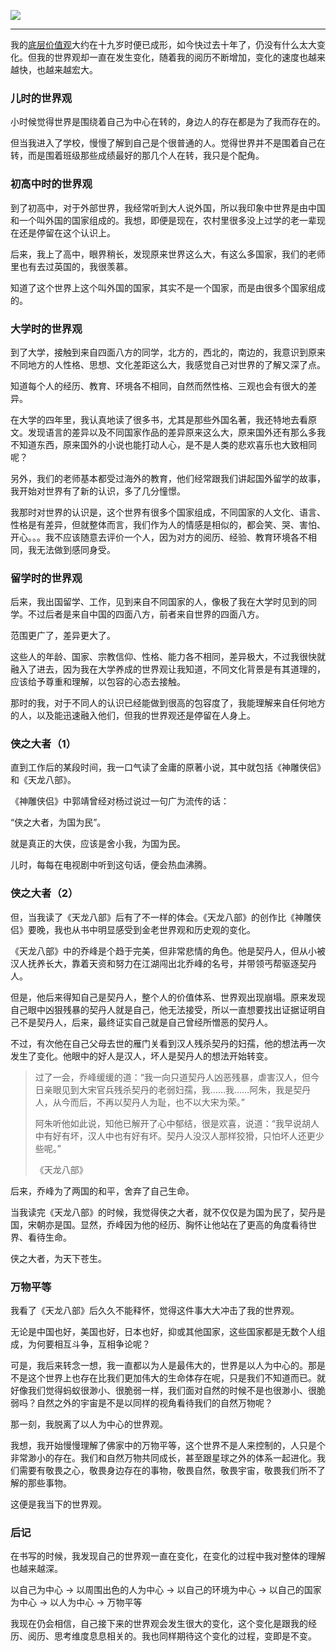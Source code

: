 ![](https://rolen.b-cdn.net/wp-content/uploads/2023/11/worldview.jpg)

---

我的[底层价值观](https://rolen.wiki/my-beliefs/)大约在十九岁时便已成形，如今快过去十年了，仍没有什么太大变化。但我的世界观却一直在发生变化，随着我的阅历不断增加，变化的速度也越来越快，也越来越宏大。

### 儿时的世界观

小时候觉得世界是围绕着自己为中心在转的，身边人的存在都是为了我而存在的。

但当我进入了学校，慢慢了解到自己是个很普通的人。觉得世界并不是围着自己在转，而是围着班级那些成绩最好的那几个人在转，我只是个配角。

### 初高中时的世界观

到了初高中，对于外部世界，我经常听到大人说外国，所以我印象中世界是由中国和一个叫外国的国家组成的。我想，即便是现在，农村里很多没上过学的老一辈现在还是停留在这个认识上。

后来，我上了高中，眼界稍长，发现原来世界这么大，有这么多国家，我们的老师里也有去过英国的，我很羡慕。

知道了这个世界上这个叫外国的国家，其实不是一个国家，而是由很多个国家组成的。

### 大学时的世界观

到了大学，接触到来自四面八方的同学，北方的，西北的，南边的，我意识到原来不同地方的人性格、思想、文化差距这么大，我感觉自己对世界的了解又深了点。

知道每个人的经历、教育、环境各不相同，自然而然性格、三观也会有很大的差异。

在大学的四年里，我认真地读了很多书，尤其是那些外国名著，我还特地去看原文。发现语言的差异以及不同国家作品的差异原来这么大，原来国外还有那么多我不知道东西，原来国外的小说也能打动人心，是不是人类的悲欢喜乐也大致相同呢？

另外，我们的老师基本都受过海外的教育，他们经常跟我们讲起国外留学的故事，我开始对世界有了新的认识，多了几分憧憬。

我那时对世界的认识是，这个世界有很多个国家组成，不同国家的人文化、语言、性格是有差异，但就整体而言，我们作为人的情感是相似的，都会笑、哭、害怕、开心。。。我不应该随意去评价一个人，因为对方的阅历、经验、教育环境各不相同，我无法做到感同身受。

### 留学时的世界观

后来，我出国留学、工作，见到来自不同国家的人，像极了我在大学时见到的同学。不过后者是来自中国的四面八方，前者来自世界的四面八方。

范围更广了，差异更大了。

这些人的年龄、国家、宗教信仰、性格、能力各不相同，差异极大，不过我很快就融入了进去，因为我在大学养成的世界观让我知道，不同文化背景是有其道理的，应该给予尊重和理解，以包容的心态去接触。

那时的我，对于不同人的认识已经能做到很高的包容度了，我能理解来自任何地方的人，以及能迅速融入他们，但我的世界观还是停留在人身上。

### 侠之大者（1）

直到工作后的某段时间，我一口气读了金庸的原著小说，其中就包括《神雕侠侣》和《天龙八部》。

《神雕侠侣》中郭靖曾经对杨过说过一句广为流传的话：

“侠之大者，为国为民”。

就是真正的大侠，应该是舍小我，为国为民。

儿时，每每在电视剧中听到这句话，便会热血沸腾。

### 侠之大者（2）

但，当我读了《天龙八部》后有了不一样的体会。《天龙八部》的创作比《神雕侠侣》要晚，我也从书中明显感受到金老世界观和历史观的变化。

《天龙八部》中的乔峰是个趋于完美，但非常悲情的角色。他是契丹人，但从小被汉人抚养长大，靠着天资和努力在江湖闯出北乔峰的名号，并带领丐帮驱逐契丹人。

但是，他后来得知自己是契丹人，整个人的价值体系、世界观出现崩塌。原来发现自己眼中凶狠残暴的契丹人就是自己，他无法接受，所以一直想要找出证据证明自己不是契丹人，后来，最终证实自己就是自己曾经所憎恶的契丹人。

不过，有次他在自己父母去世的雁门关看到汉人残杀契丹的妇孺，他的想法再一次发生了变化。他眼中的好人是汉人，坏人是契丹人的想法开始转变。

> 过了一会，乔峰缓缓的道：“我一向只道契丹人凶恶残暴，虐害汉人，但今日亲眼见到大宋官兵残杀契丹的老弱妇孺，我……我……阿朱，我是契丹人，从今而后，不再以契丹人为耻，也不以大宋为荣。”  
> 
> 阿朱听他如此说，知他已解开了心中郁结，很是欢喜，说道：“我早说胡人中有好有坏，汉人中也有好有坏。契丹人没汉人那样狡猾，只怕坏人还更少些呢。”
> 
> 《天龙八部》

后来，乔峰为了两国的和平，舍弃了自己生命。

当我读完《天龙八部》的时候，我觉得侠之大者，就不仅仅是为国为民了，契丹是国，宋朝亦是国。显然，乔峰因为他的经历、胸怀让他站在了更高的角度看待世界、看待生命。

侠之大者，为天下苍生。

### 万物平等

我看了《天龙八部》后久久不能释怀，觉得这件事大大冲击了我的世界观。

无论是中国也好，美国也好，日本也好，抑或其他国家，这些国家都是无数个人组成，为何要相互斗争，互相争论呢？

可是，我后来转念一想，我一直都以为人是最伟大的，世界是以人为中心的。那是不是这个世界上也存在比我们更加伟大的生命体存在呢，只是我们不知道而已。就好像我们觉得蚂蚁很渺小、很脆弱一样，我们面对自然的时候不是也很渺小、很脆弱吗？自然之外的宇宙是不是以同样的视角看待我们的自然万物呢？

那一刻，我脱离了以人为中心的世界观。

我想，我开始慢慢理解了佛家中的万物平等，这个世界不是人来控制的，人只是个非常渺小的存在。我们和自然万物共同成长，甚至跟星球之外的体系一起进化。我们需要有敬畏之心，敬畏身边存在的事物，敬畏自然，敬畏宇宙，敬畏我们所不了解的那些事物。

这便是我当下的世界观。

### 后记

在书写的时候，我发现自己的世界观一直在变化，在变化的过程中我对整体的理解也越来越深。

以自己为中心 → 以周围出色的人为中心 → 以自己的环境为中心 → 以自己的国家为中心 → 以人为中心 → 万物平等

我现在仍会相信，自己接下来的世界观会发生很大的变化，这个变化是跟我的经历、阅历、思考维度息息相关的。我也同样期待这个变化的过程，变即是不变。